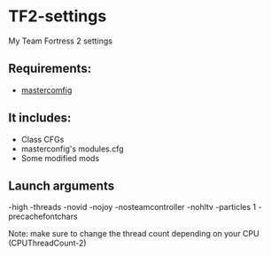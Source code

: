 # TF2-settings

My Team Fortress 2 settings

## Requirements:
- [mastercomfig](https://mastercomfig.com/)

## It includes:
- Class CFGs
- masterconfig's modules.cfg
- Some modified mods

## Launch arguments
-high -threads <threads> -novid -nojoy -nosteamcontroller -nohltv -particles 1 -precachefontchars

Note: make sure to change the thread count depending on your CPU (CPUThreadCount-2)
